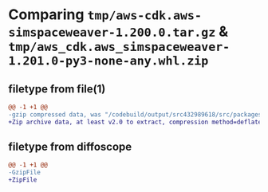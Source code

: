 # Comparing `tmp/aws-cdk.aws-simspaceweaver-1.200.0.tar.gz` & `tmp/aws_cdk.aws_simspaceweaver-1.201.0-py3-none-any.whl.zip`

## filetype from file(1)

```diff
@@ -1 +1 @@
-gzip compressed data, was "/codebuild/output/src432989618/src/packages/@aws-cdk/aws-simspaceweaver/dist/python/aws-cdk.aws-simspaceweaver-1.200.0.tar", last modified: Wed Apr 26 19:54:58 2023, max compression
+Zip archive data, at least v2.0 to extract, compression method=deflate
```

## filetype from diffoscope

```diff
@@ -1 +1 @@
-GzipFile
+ZipFile
```

